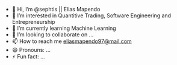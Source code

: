 - 👋 Hi, I’m @sephtis || Elias Mapendo
- 👀 I’m interested in Quantitive Trading, Software Engineering and Entrepreneurship
- 🌱 I’m currently learning Machine Learning
- 💞️ I’m looking to collaborate on ...
- 📫 How to reach me eliasmapendo97@mail.com
- 😄 Pronouns: ...
- ⚡ Fun fact: ...

<!---
sephtis-23/sephtis-23 is a ✨ special ✨ repository because its `README.md` (this file) appears on your GitHub profile.
You can click the Preview link to take a look at your changes.
--->
